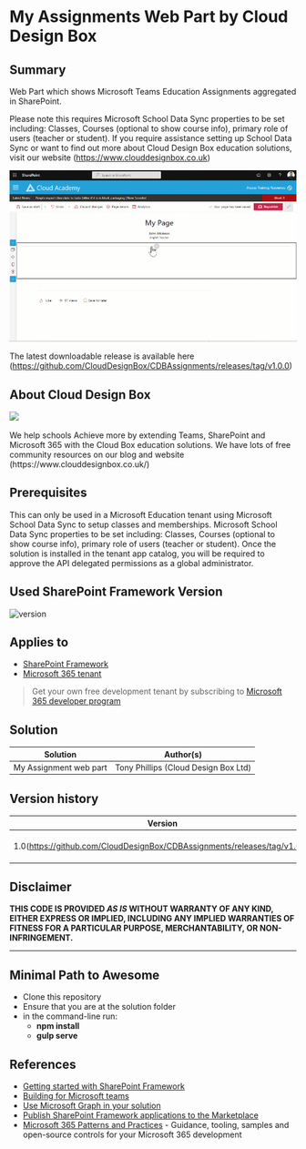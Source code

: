 # My Assignments Web Part by Cloud Design Box

## Summary

Web Part which shows Microsoft Teams Education Assignments aggregated in SharePoint. 

Please note this requires Microsoft School Data Sync properties to be set including: Classes, Courses (optional to show course info), primary role of users (teacher or student). If you require assistance setting up School Data Sync or want to find out more about Cloud Design Box education solutions, visit our website (https://www.clouddesignbox.co.uk)

<img src="https://github.com/CloudDesignBox/CDBAssignments/blob/main/assignmentwebpart.gif?raw=true" />

The latest downloadable release is available here (https://github.com/CloudDesignBox/CDBAssignments/releases/tag/v1.0.0)

## About Cloud Design Box
<a href="https://www.clouddesignbox.co.uk"><img src="https://www.clouddesignbox.co.uk/static/logo-493bd038d15459f400d201177233a0d6.svg" style="width:200px;height:auto" /></a>
<p>We help schools Achieve more by extending Teams, SharePoint and Microsoft 365 with the Cloud Box education solutions. We have lots of free community resources on our blog and website (https://www.clouddesignbox.co.uk/)</p>

## Prerequisites
This can only be used in a Microsoft Education tenant using Microsoft School Data Sync to setup classes and memberships.
Microsoft School Data Sync properties to be set including: Classes, Courses (optional to show course info), primary role of users (teacher or student). 
Once the solution is installed in the tenant app catalog, you will be required to approve the API delegated permissions as a global administrator.

## Used SharePoint Framework Version

![version](https://img.shields.io/badge/version-1.13-green.svg)

## Applies to

- [SharePoint Framework](https://aka.ms/spfx)
- [Microsoft 365 tenant](https://docs.microsoft.com/en-us/sharepoint/dev/spfx/set-up-your-developer-tenant)

> Get your own free development tenant by subscribing to [Microsoft 365 developer program](http://aka.ms/o365devprogram)

## Solution

Solution|Author(s)
--------|---------
My Assignment web part|Tony Phillips (Cloud Design Box Ltd)

## Version history

Version|Date|Comments
-------|----|--------
1.0(https://github.com/CloudDesignBox/CDBAssignments/releases/tag/v1.0.0)|July 15, 2022|Initial release

## Disclaimer

**THIS CODE IS PROVIDED *AS IS* WITHOUT WARRANTY OF ANY KIND, EITHER EXPRESS OR IMPLIED, INCLUDING ANY IMPLIED WARRANTIES OF FITNESS FOR A PARTICULAR PURPOSE, MERCHANTABILITY, OR NON-INFRINGEMENT.**

---

## Minimal Path to Awesome

- Clone this repository
- Ensure that you are at the solution folder
- in the command-line run:
  - **npm install**
  - **gulp serve**

## References

- [Getting started with SharePoint Framework](https://docs.microsoft.com/en-us/sharepoint/dev/spfx/set-up-your-developer-tenant)
- [Building for Microsoft teams](https://docs.microsoft.com/en-us/sharepoint/dev/spfx/build-for-teams-overview)
- [Use Microsoft Graph in your solution](https://docs.microsoft.com/en-us/sharepoint/dev/spfx/web-parts/get-started/using-microsoft-graph-apis)
- [Publish SharePoint Framework applications to the Marketplace](https://docs.microsoft.com/en-us/sharepoint/dev/spfx/publish-to-marketplace-overview)
- [Microsoft 365 Patterns and Practices](https://aka.ms/m365pnp) - Guidance, tooling, samples and open-source controls for your Microsoft 365 development

